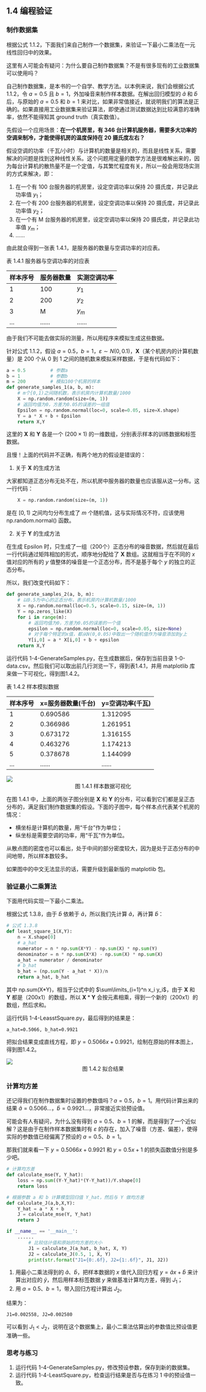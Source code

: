 ## 1.4 编程验证

### 制作数据集

根据公式 1.1.2，下面我们来自己制作一个数据集，来验证一下最小二乘法在一元线性回归中的效果。

这里有人可能会有疑问：为什么要自己制作数据集？不是有很多现有的工业数据集可以使用吗？

自己制作数据集，是本书的一个自学、教学方法。以本例来说，我们会根据公式 1.1.2，令 $a=0.5$ 且 $b=1$，外加噪音来制作样本数据。在解出回归模型的 $\hat a$ 和 $\hat b$ 后，与原始的 $a=0.5$ 和 $b=1$ 来对比，如果非常值接近，就说明我们的算法是正确的。如果直接用工业数据集来验证算法，即使通过测试数据达到比较满意的准确率，依然不能得知其 ground truth（真实数值）。

先假设一个应用场景：**在一个机房里，有 346 台计算机服务器，需要多大功率的空调来制冷，才能使得机房的温度保持在 20 摄氏度左右？**

假设空调的功率（千瓦/小时）与计算机的数量是相关的，而且是线性关系，需要解决的问题是找到这种线性关系。这个问题用定量的数学方法是很难解出来的，因为每台计算机的散热量不是一个定值，与其繁忙程度有关，所以一般会用现场实测的方式来解决，即：
1. 在一个有 100 台服务器的机房里，设定空调功率以保持 20 摄氏度，并记录此功率值 $y_1$；
2. 在一个有 200 台服务器的机房里，设定空调功率以保持 20 摄氏度，并记录此功率值 $y_2$；
3. 在一个有 M 台服务器的机房里，设定空调功率以保持 20 摄氏度，并记录此功率值 $y_m$；
4. ......

由此就会得到一张表 1.4.1，是服务器的数量与空调功率的对应表。

表 1.4.1 服务器与空调功率的对应表

|样本序号|服务器数量|实测空调功率|
|--|--|--|
|1|100|$y_1$|
|2|200|$y_2$|
|3|M|$y_m$|
|...|......|......|

由于我们不可能去做实际的测量，所以用程序来模拟生成这些数据。

针对公式 1.1.2，假设 $a=0.5$，$b=1$，$\varepsilon \sim N(0,0.1)$，$\boldsymbol{X}$（某个机房内的计算机数量）是 200 个从 0 到 1 之间的随机数来模拟采样数据，于是有代码如下：

```Python
a = 0.5         # 参数a
b = 1           # 参数b
m = 200         # 模拟100个机房的样本
def generate_samples_1(a, b, m):
    # m个[0,1)之间随机数，表示机房内计算机数量/1000
    X = np.random.random(size=(m, 1))
    # 返回均值为0，方差为0.05的误差的一组值
    Epsilon = np.random.normal(loc=0, scale=0.05, size=X.shape)
    Y = a * X + b + Epsilon
    return X,Y
```

这里的 $\boldsymbol{X}$ 和 $\boldsymbol{Y}$ 各是一个 $(200\times 1)$ 的一维数组，分别表示样本的训练数据和标签数据。

且慢！上面的代码并不正确，有两个地方的假设是错误的：

1. 关于 $\boldsymbol{X}$ 的生成方法

大家都知道正态分布无处不在，所以机房中服务器的数量也应该服从这一分布。这一行代码：
```Python
    X = np.random.random(size=(m, 1))
```
是在 $[0,1)$ 之间均匀分布生成了 $m$ 个随机值，这与实际情况不符，应该使用 np.random.normal() 函数。

2. 关于 $\boldsymbol{Y}$ 的生成方法

在生成 Epsilon 时，只生成了一组（200个）正态分布的噪音数据，然后就在最后一行代码通过矩阵相加的形式，顺序地分配给了 $\boldsymbol{X}$ 数组。这就相当于在不同的 $x$ 值对应的所有的 $y$ 值整体的噪音是一个正态分布，而不是基于每个 $y$ 的独立的正态分布。

所以，我们改变代码如下：
```Python
def generate_samples_2(a, b, m):
    # 以0.5为中心的正态分布，表示机房内计算机数量/1000
    X = np.random.normal(loc=0.5, scale=0.15, size=(m, 1))
    Y = np.zeros_like(X)
    for i in range(m):
        # 返回均值为0，方差为0.05的误差的一个值
        epsilon = np.random.normal(loc=0, scale=0.05, size=None)
        # 对于每个特定的x值，都从N(0,0.05)中取出一个随机值作为噪音添加到y上
        Y[i,0] = a * X[i,0] + b + epsilon
    return X,Y
```
运行代码 1-4-GenerateSamples.py，在生成数据后，保存到当前目录 1-0-data.csv。然后我们可以取出前几行浏览一下，得到表1.4.1，并用 matplotlib 库来做一下可视化，得到图1.4.2。

表 1.4.2 样本模拟数据

|样本序号|x=服务器数量(千台)|y=空调功率(千瓦)|
|--|--|--|
|1|0.690586|1.312095|
|2|0.366986|1.261951|
|3|0.673172|1.316155|
|4|0.463276|1.174213|
|5|0.378678|1.144099|
|...|......|......|

<img src="./images/1-4-1.png" />
<center>图 1.4.1 样本数据可视化</center>

在图 1.4.1 中，上面的两张子图分别是 $\boldsymbol{X}$ 和 $\boldsymbol{Y}$ 的分布，可以看到它们都是呈正态分布的，满足我们制作数据集的假设。下面的子图中，每个样本点代表某个机房的情况：

- 横坐标是计算机的数量，用“千台”作为单位；
- 纵坐标是需要空调的功率，用“千瓦”作为单位。

从散点图的密度也可以看出，处于中间的部分密度较大，因为是处于正态分布的中间地带，所以样本数较多。

如果图中的中文无法显示的话，需要升级到最新版的 matplotlib 包。


### 验证最小二乘算法

下面用代码实现一下最小二乘法。

根据公式 1.3.8，由于 $\hat{b}$ 依赖于 $\hat{a}$，所以我们先计算 $\hat{a}$，再计算 $\hat{b}$：

```Python
# 公式 1.3.8
def least_square_1(X,Y):
    n = X.shape[0]
    # a_hat
    numerator = n * np.sum(X*Y) - np.sum(X) * np.sum(Y)
    denominator = n * np.sum(X*X) - np.sum(X) * np.sum(X)
    a_hat = numerator / denominator
    # b_hat
    b_hat = (np.sum(Y - a_hat * X))/n
    return a_hat, b_hat
```

其中 np.sum(X\*Y)，相当于公式中的 $\sum\limits_{i=1}^n x_i y_i$，由于 $\boldsymbol{X}$ 和 $\boldsymbol{Y}$ 都是（200x1）的数组，所以 $\boldsymbol{X}*\boldsymbol{Y}$ 会按元素相乘，得到一个新的（200x1）的数组，然后求和。

运行代码 1-4-LeasstSquare.py，最后得到的结果是：

```
a_hat=0.5066, b_hat=0.9921
```
把拟合结果变成直线方程，即 $y=0.5066x+0.9921$，绘制在原始的样本图上，得到图1.4.2。

<img src="./images/1-4-2.png" />
<center>图 1.4.2 拟合结果</center>

### 计算均方差

还记得我们在制作数据集时设置的参数值吗？$a=0.5$，$b=1$。用代码计算出来的结果 $\hat a=0.5066...$，$\hat b=0.9921...$，非常接近实验预设值。

可能会有人有疑问，为什么没有得到 $a=0.5、b=1$ 的解，而是得到了一个近似解？这是由于在制作样本数据集时有 $\varepsilon$ 的存在，加入了噪音（方差、偏差），使得实际的参数值已经偏离了预设的 $a=0.5、b=1$。

那我们就来看一下 $y=0.5066x+0.9921$ 和 $y=0.5x+1$ 的损失函数值分别是多少吧。

```Python
# 计算均方差
def calculate_mse(Y, Y_hat):
    loss = np.sum((Y-Y_hat)*(Y-Y_hat))/Y.shape[0]
    return loss

# 根据参数 a 和 b 计算模型回归值 Y_hat，然后与 Y 做均方差
def calculate_J(a,b,X,Y):
    Y_hat = a * X + b
    J = calculate_mse(Y, Y_hat)
    return J

if __name__ == '__main__':
    ......
        # 比较估计值和原始的均方差的大小
        J1 = calculate_J(a_hat, b_hat, X, Y)
        J2 = calculate_J(0.5, 1, X, Y)
        print(str.format("J1={0:.6f}, J2={1:.6f}", J1, J2))
```
1. 用最小二乘法得到的 $\hat{a}、\hat{b}$，把样本数据的 $x$ 值代入回归方程 $y=\hat{a}x+\hat{b}$ 来计算出对应的 $\hat{y}$，然后用样本标签数据 $y$ 来做基准计算均方差，得到 $J_1$；
2. 用 $a=0.5、b=1$，带入回归方程计算出 $J_2$。

结果为：

```
J1=0.002558, J2=0.002580
```

可以看到 $J_1 < J_2$，说明在这个数据集上，最小二乘法估算出的参数值比预设值更准确一些。

### 思考与练习

1. 运行代码 1-4-GenerateSamples.py，修改预设参数，保存到新的数据集。
2. 运行代码 1-4-LeastSquare.py，检查运行结果是否与在练习 1 中的预设值一致。
